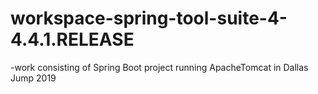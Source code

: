 # workspace-spring-tool-suite-4-4.4.1.RELEASE
-work consisting of Spring Boot project running ApacheTomcat in Dallas Jump 2019
